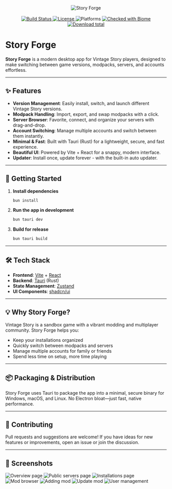 
<p align="center">
   <img src="public/StoryForge.png" alt="Story Forge" />
   <br />
   <br />
   <a href="https://github.com/lovelesscodes/storyforge/actions">
      <img src="https://img.shields.io/github/actions/workflow/status/lovelesscodes/storyforge/publish.yml?branch=release&label=build&style=flat-square" alt="Build Status" />
   </a>
   <a href="https://github.com/lovelesscodes/storyforge/blob/main/LICENSE">
      <img src="https://img.shields.io/github/license/lovelesscodes/storyforge?color=brightgreen&style=flat-square" alt="License" />
   </a>
   <img src="https://img.shields.io/badge/platforms-Windows%20%7C%20macOS%20%7C%20Linux-blue?style=flat-square" alt="Platforms" />   
   <a href="https://biomejs.dev/" target="_blank">
      <img src="https://img.shields.io/badge/checked_with-Biome-60a5fa?style=flat-square&logo=biome" alt="Checked with Biome" />
   </a>
   <a href="/releases/latest">
      <img src="https://img.shields.io/github/downloads/lovelesscodes/storyforge/total?color=fff&style=flat-square&logo=github" alt="Download total" />
   </a>
</p>

# Story Forge

**Story Forge** is a modern desktop app for Vintage Story players, designed to make switching between game versions, modpacks, servers, and accounts effortless. 

---

## ✨ Features

- **Version Management**: Easily install, switch, and launch different Vintage Story versions.
- **Modpack Handling**: Import, export, and swap modpacks with a click.
- **Server Browser**: Favorite, connect, and organize your servers with drag-and-drop.
- **Account Switching**: Manage multiple accounts and switch between them instantly.
- **Minimal & Fast**: Built with Tauri (Rust) for a lightweight, secure, and fast experience.
- **Beautiful UI**: Powered by Vite + React for a snappy, modern interface.
- **Updater**: Install once, update forever - with the built-in auto updater.

---

## 🚀 Getting Started

1. **Install dependencies**
   ```sh
   bun install
   ```
2. **Run the app in development**
   ```sh
   bun tauri dev
   ```
3. **Build for release**
   ```sh
   bun tauri build
   ```

---

## 🛠 Tech Stack

- **Frontend**: [Vite](https://vitejs.dev/) + [React](https://react.dev/)
- **Backend**: [Tauri](https://tauri.app/) (Rust)
- **State Management**: [Zustand](https://zustand-demo.pmnd.rs/)
- **UI Components**: [shadcn/ui](https://ui.shadcn.com/)

---

## 💡 Why Story Forge?

Vintage Story is a sandbox game with a vibrant modding and multiplayer community. Story Forge helps you:
- Keep your installations organized
- Quickly switch between modpacks and servers
- Manage multiple accounts for family or friends
- Spend less time on setup, more time playing

---

## 📦 Packaging & Distribution

Story Forge uses Tauri to package the app into a minimal, secure binary for Windows, macOS, and Linux. No Electron bloat—just fast, native performance.

---

## 📝 Contributing

Pull requests and suggestions are welcome! If you have ideas for new features or improvements, open an issue or join the discussion.

---

## 📸 Screenshots

![Overview page](/screenshots/Overview.png)
![Public servers page](/screenshots/Public_Servers.png)
![Installations page](/screenshots/Installations.png)
![Mod browser](/screenshots/Mod_Browser.png)
![Adding mod](/screenshots/Adding_Mod.png)
![Update mod](/screenshots/Update_Mod.png)
![User management](/screenshots/User_Management.png)